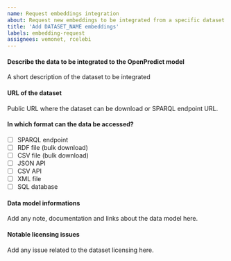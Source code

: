 ```yaml
---
name: Request embeddings integration
about: Request new embeddings to be integrated from a specific dataset to the OpenPredict model
title: 'Add DATASET_NAME embeddings'
labels: embedding-request
assignees: vemonet, rcelebi
---
```


#### Describe the data to be integrated to the OpenPredict model
A short description of the dataset to be integrated

#### URL of the dataset

Public URL where the dataset can be download or SPARQL endpoint URL.

#### In which format can the data be accessed?

- [ ] SPARQL endpoint
- [ ] RDF file (bulk download)
- [ ] CSV file (bulk download)
- [ ] JSON API
- [ ] CSV API
- [ ] XML file
- [ ] SQL database

#### Data model informations

Add any note, documentation and links about the data model here.

#### Notable licensing issues 
Add any issue related to the dataset licensing here.

